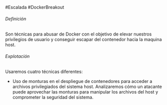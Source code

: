 #Escalada #DockerBreakout
###### Definición
Son técnicas para abusar de Docker con el objetivo de elevar nuestros privilegios de usuario y conseguir escapar del contenedor hacia la maquina host.

###### Explotación
Usaremos cuatro técnicas diferentes:
-  Uso de monturas en el despliegue de contenedores para acceder a archivos privilegiados del sistema host. Analizaremos cómo un atacante puede aprovechar las monturas para manipular los archivos del host y   comprometer la seguridad del sistema.
	